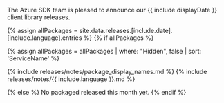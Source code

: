 The Azure SDK team is pleased to announce our {{ include.displayDate }} client library releases.

{% assign allPackages = site.data.releases.[include.date].[include.language].entries %}
{% if allPackages %}

{% assign allPackages = allPackages | where: "Hidden", false | sort: 'ServiceName' %}

{% include releases/notes/package_display_names.md %}
{% include releases/notes/{{ include.language }}.md %}

{% else %}
No packaged released this month yet.
{% endif %}
